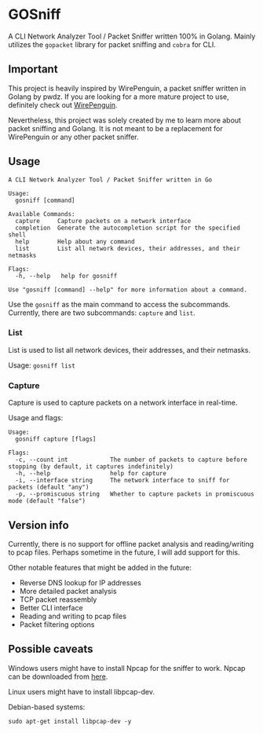 # GOSniff

A CLI Network Analyzer Tool / Packet Sniffer written 100% in Golang.
Mainly utilizes the `gopacket` library for packet sniffing and `cobra` for CLI.

## Important

This project is heavily inspired by WirePenguin, a packet sniffer written in Golang by pwdz.
If you are looking for a more mature project to use, definitely check out [WirePenguin](https://github.com/pwdz/WirePenguin).

Nevertheless, this project was solely created by me to learn more about packet sniffing and Golang. 
It is not meant to be a replacement for WirePenguin or any other packet sniffer.

## Usage

```
A CLI Network Analyzer Tool / Packet Sniffer written in Go

Usage:
  gosniff [command]

Available Commands:
  capture     Capture packets on a network interface
  completion  Generate the autocompletion script for the specified shell
  help        Help about any command
  list        List all network devices, their addresses, and their netmasks

Flags:
  -h, --help   help for gosniff

Use "gosniff [command] --help" for more information about a command.
```

Use the `gosniff` as the main command to access the subcommands. Currently,
there are two subcommands: `capture` and `list`.

### List

List is used to list all network devices, their addresses, and their netmasks.

Usage: `gosniff list`

### Capture

Capture is used to capture packets on a network interface in real-time.

Usage and flags:
```
Usage:
  gosniff capture [flags]

Flags:
  -c, --count int            The number of packets to capture before stopping (by default, it captures indefinitely)
  -h, --help                 help for capture
  -i, --interface string     The network interface to sniff for packets (default "any")
  -p, --promiscuous string   Whether to capture packets in promiscuous mode (default "false")
```


## Version info

Currently, there is no support for offline packet analysis and reading/writing to pcap files.
Perhaps sometime in the future, I will add support for this.

Other notable features that might be added in the future:
- Reverse DNS lookup for IP addresses
- More detailed packet analysis
- TCP packet reassembly
- Better CLI interface
- Reading and writing to pcap files
- Packet filtering options

## Possible caveats

Windows users might have to install Npcap for the sniffer to work. Npcap can
be downloaded from [here](https://npcap.com/).

Linux users might have to install libpcap-dev.

Debian-based systems:
```
sudo apt-get install libpcap-dev -y
```

